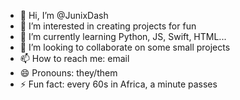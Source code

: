 - 👋 Hi, I’m @JunixDash
- 👀 I’m interested in creating projects for fun
- 🌱 I’m currently learning Python, JS, Swift, HTML...
- 💞️ I’m looking to collaborate on some small projects
- 📫 How to reach me: email
- 😄 Pronouns: they/them
- ⚡ Fun fact: every 60s in Africa, a minute passes

<!---
JunixDash/JunixDash is a ✨ special ✨ repository because its `README.md` (this file) appears on your GitHub profile.
You can click the Preview link to take a look at your changes.
--->
